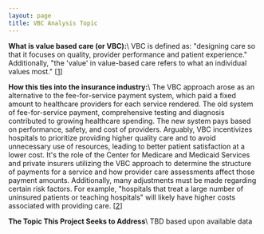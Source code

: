 ```yaml
---
layout: page
title: VBC Analysis Topic
---
```

**What is value based care (or VBC):**\\
VBC is defined as: "designing care so that it focuses on quality, provider performance and patient experience." Additionally, "the 'value' in value-based care refers to what an individual values most." \[[1](https://www.cms.gov/priorities/innovation/key-concepts/value-based-care)\]

**How this ties into the insurance industry:**\\
The VBC approach arose as an alternative to the fee-for-service payment system, which paid a fixed amount to healthcare providers for each service rendered. The old system of fee-for-service payment, comprehensive testing and diagnosis contributed to growing healthcare spending. The new system pays based on performance, safety, and cost of providers. Arguably, VBC incentivizes hospitals to prioritize providing higher quality care and to avoid unnecessary use of resources, leading to better patient satisfaction at a lower cost. It's the role of the Center for Medicare and Medicaid Services and private insurers utilizing the VBC approach to determine the structure of payments for a service and how provider care assessments affect those payment amounts. Additionally, many adjustments must be made regarding certain risk factors. For example, "hospitals that treat a large number of uninsured patients or teaching hospitals" will likely have higher costs associated with providing care. \[[2](https://www.ncbi.nlm.nih.gov/books/NBK607995/)\]

**The Topic This Project Seeks to Address**\\
TBD based upon available data